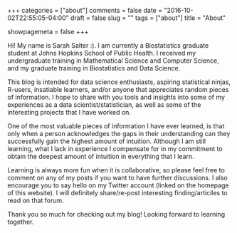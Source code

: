 +++
categories = ["about"]
comments = false
date = "2016-10-02T22:55:05-04:00"
draft = false
slug = ""
tags = ["about"]
title = "About"

showpagemeta = false
+++

Hi! My name is Sarah Salter :). I am currently a Biostatistics graduate student at Johns Hopkins School of Public Health.  I received my undergraduate training in Mathematical Science and Computer Science, and my graduate training in Biostatistics and Data Science. 

This blog is intended for data science enthusiasts, aspiring statistical ninjas, R-users, insatiable learners, and/or anyone that appreciates random pieces of information. I hope to share with you tools and insights into some of my experiences as a data scientist/statistician, as well as some of the interesting projects that I have worked on.

One of the most valuable pieces of information I have ever learned, is that only when a person acknowledges the gaps in their understanding can they successfully gain the highest amount of intuition. Although I am still learning, what I lack in experience I compensate for in my commitment to obtain the deepest amount of intuition in everything that I learn. 

Learning is always more fun when it is collaborative, so please feel free to comment on any of my posts if you want to have further discussions. I also encourage you to say hello on my Twitter account (linked on the homepage of this website). I will definitely share/re-post interesting finding/articiles to read on that forum.   

Thank you so much for checking out my blog! Looking forward to learning together. 